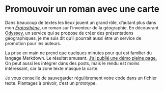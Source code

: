# Promouvoir un roman avec une carte

Dans beaucoup de textes les lieux jouent un grand rôle, d’autant plus dans mon [*Ératosthène*](https://tcrouzet.com/eratosthene/), un roman sur l’inventeur de la géographie. En découvrant [Odyssey](http://cartodb.github.io/odyssey.js/), un service qui se propose de créer des présentations géographiques, je me suis dit qu’il pourrait aussi être un service de promotion pour les auteurs.<span id="more-36148"></span>

La prise en main ne prend que quelques minutes pour qui est familier du langage Markdown. Le résultat amusant. [J’ai publié une démo pleine page.](https://tcrouzet.com/eratosthene/eratosthene-vivre-sur-une-carte/) On peut aussi les intégrer dans des posts, mais le rendu est moins intéressant, car la zone texte masque la carte.

<div class="iframe" id="iframe2"></div>
Je vous conseille de sauvegarder régulièrement votre code dans un fichier texte. Plantages à prévoir, c’est un prototype.